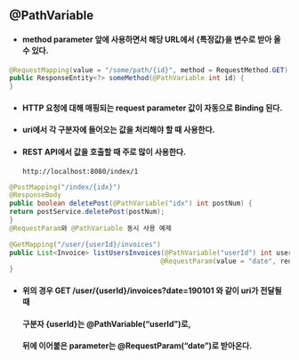 ## @PathVariable
* #### method parameter 앞에 사용하면서 해당 URL에서 {특정값}을 변수로 받아 올 수 있다.

```java
@RequestMapping(value = "/some/path/{id}", method = RequestMethod.GET)
public ResponseEntity<?> someMethod(@PathVariable int id) {
}
```

* #### HTTP 요청에 대해 매핑되는 request parameter 값이 자동으로 Binding 된다.

* #### uri에서 각 구분자에 들어오는 값을 처리해야 할 때 사용한다.

* #### REST API에서 값을 호출할 때 주로 많이 사용한다.
    ```http://localhost:8080/index/1```

``` java
@PostMapping("/index/{idx}")
@ResponseBody
public boolean deletePost(@PathVariable("idx") int postNum) {
return postService.deletePost(postNum);
}
@RequestParam와 @PathVariable 동시 사용 예제

@GetMapping("/user/{userId}/invoices")
public List<Invoice> listUsersInvoices(@PathVariable("userId") int user,
	                                  @RequestParam(value = "date", required = false) Date dateOrNull) {
}
```

* #### 위의 경우 GET /user/{userId}/invoices?date=190101 와 같이 uri가 전달될 때
    #### 구분자 {userId}는 @PathVariable(“userId”)로,
    #### 뒤에 이어붙은 parameter는 @RequestParam(“date”)로 받아온다.